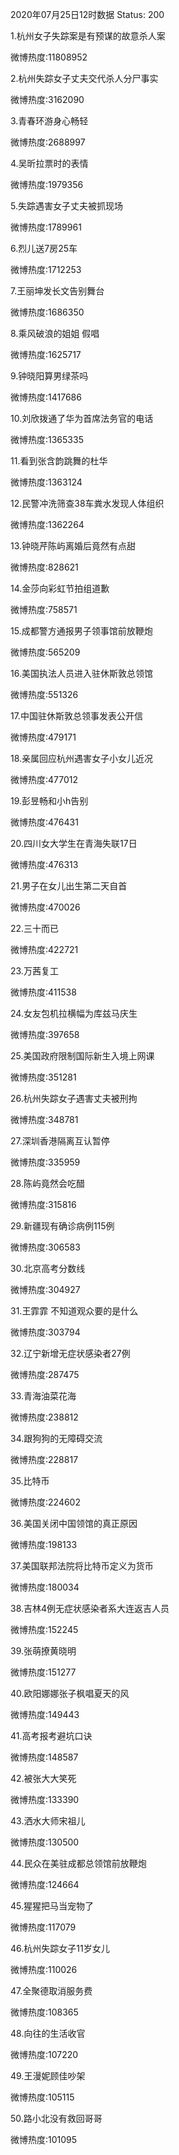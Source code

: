 2020年07月25日12时数据
Status: 200

1.杭州女子失踪案是有预谋的故意杀人案

微博热度:11808952

2.杭州失踪女子丈夫交代杀人分尸事实

微博热度:3162090

3.青春环游身心畅轻

微博热度:2688997

4.吴昕拉票时的表情

微博热度:1979356

5.失踪遇害女子丈夫被抓现场

微博热度:1789961

6.烈儿送7房25车

微博热度:1712253

7.王丽坤发长文告别舞台

微博热度:1686350

8.乘风破浪的姐姐 假唱

微博热度:1625717

9.钟晓阳算男绿茶吗

微博热度:1417686

10.刘欣拨通了华为首席法务官的电话

微博热度:1365335

11.看到张含韵跳舞的杜华

微博热度:1363124

12.民警冲洗筛查38车粪水发现人体组织

微博热度:1362264

13.钟晓芹陈屿离婚后竟然有点甜

微博热度:828621

14.金莎向彩虹节拍组道歉

微博热度:758571

15.成都警方通报男子领事馆前放鞭炮

微博热度:565209

16.美国执法人员进入驻休斯敦总领馆

微博热度:551326

17.中国驻休斯敦总领事发表公开信

微博热度:479171

18.亲属回应杭州遇害女子小女儿近况

微博热度:477012

19.彭昱畅和小h告别

微博热度:476431

20.四川女大学生在青海失联17日

微博热度:476313

21.男子在女儿出生第二天自首

微博热度:470026

22.三十而已

微博热度:422721

23.万茜复工

微博热度:411538

24.女友包机拉横幅为库兹马庆生

微博热度:397658

25.美国政府限制国际新生入境上网课

微博热度:351281

26.杭州失踪女子遇害丈夫被刑拘

微博热度:348781

27.深圳香港隔离互认暂停

微博热度:335959

28.陈屿竟然会吃醋

微博热度:315816

29.新疆现有确诊病例115例

微博热度:306583

30.北京高考分数线

微博热度:304927

31.王霏霏 不知道观众要的是什么

微博热度:303794

32.辽宁新增无症状感染者27例

微博热度:287475

33.青海油菜花海

微博热度:238812

34.跟狗狗的无障碍交流

微博热度:228817

35.比特币

微博热度:224602

36.美国关闭中国领馆的真正原因

微博热度:198133

37.美国联邦法院将比特币定义为货币

微博热度:180034

38.吉林4例无症状感染者系大连返吉人员

微博热度:152245

39.张萌撩黄晓明

微博热度:151277

40.欧阳娜娜张子枫唱夏天的风

微博热度:149443

41.高考报考避坑口诀

微博热度:148587

42.被张大大笑死

微博热度:133390

43.洒水大师宋祖儿

微博热度:130500

44.民众在美驻成都总领馆前放鞭炮

微博热度:124664

45.猩猩把马当宠物了

微博热度:117079

46.杭州失踪女子11岁女儿

微博热度:110026

47.全聚德取消服务费

微博热度:108365

48.向往的生活收官

微博热度:107220

49.王漫妮顾佳吵架

微博热度:105115

50.路小北没有救回哥哥

微博热度:101095

